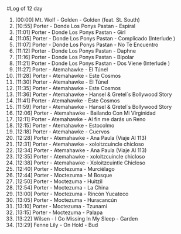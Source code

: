 #Log of 12 day

1. [00:00] Mt. Wolf - Golden - Golden (feat. St. South)
1. [10:55] Porter - Donde Los Ponys Pastan - Espiral
1. [11:01] Porter - Donde Los Ponys Pastan - Girl
1. [11:05] Porter - Donde Los Ponys Pastan - Complicado (Interlude )
1. [11:07] Porter - Donde Los Ponys Pastan - No Te Encuentro
1. [11:12] Porter - Donde Los Ponys Pastan - Daphne
1. [11:16] Porter - Donde Los Ponys Pastan - Bipolar
1. [11:21] Porter - Donde Los Ponys Pastan - Dos Viene (Interlude )
1. [11:27] Porter - Atemahawke - El Túnel
1. [11:28] Porter - Atemahawke - Este Cosmos
1. [11:30] Porter - Atemahawke - El Túnel
1. [11:35] Porter - Atemahawke - Este Cosmos
1. [11:36] Porter - Atemahawke - Hansel & Gretel´s Bollywood Story
1. [11:41] Porter - Atemahawke - Este Cosmos
1. [11:59] Porter - Atemahawke - Hansel & Gretel´s Bollywood Story
1. [12:06] Porter - Atemahawke - Bailando Con Mi Virginidad
1. [12:11] Porter - Atemahawke - Al fin me darás un Reno
1. [12:15] Porter - Atemahawke - Estocolmo
1. [12:18] Porter - Atemahawke - Cuervos
1. [12:28] Porter - Atemahawke - Ana Paula (Viaje Al 113)
1. [12:31] Porter - Atemahawke - xoloitzcuincle chicloso
1. [12:34] Porter - Atemahawke - Ana Paula (Viaje Al 113)
1. [12:35] Porter - Atemahawke - xoloitzcuincle chicloso
1. [12:38] Porter - Atemahawke - Xoloitzcuintle Chicloso
1. [12:40] Porter - Moctezuma - Murciélago
1. [12:44] Porter - Moctezuma - M Bosque
1. [12:50] Porter - Moctezuma - Huitzil
1. [12:54] Porter - Moctezuma - La China
1. [13:00] Porter - Moctezuma - Rincón Yucateco
1. [13:05] Porter - Moctezuma - Huracancún
1. [13:10] Porter - Moctezuma - Tzunami
1. [13:15] Porter - Moctezuma - Palapa
1. [13:22] Wilsen - I Go Missing In My Sleep - Garden
1. [13:29] Fenne Lily - On Hold - Bud
